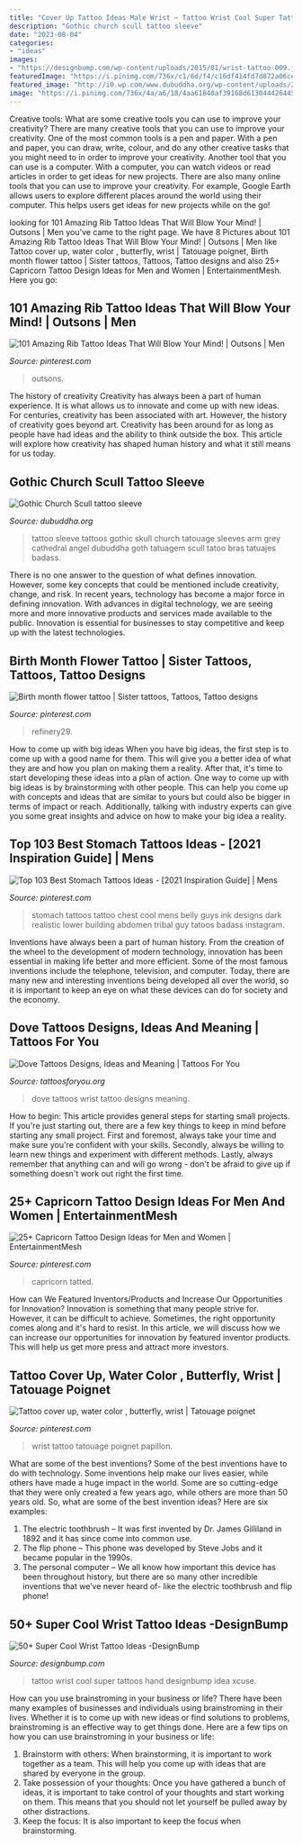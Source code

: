 ```yaml
---
title: "Cover Up Tattoo Ideas Male Wrist ~ Tattoo Wrist Cool Super Tattoos Hand Designbump Idea Xcuse"
description: "Gothic church scull tattoo sleeve"
date: "2023-08-04"
categories:
- "ideas"
images:
- "https://designbump.com/wp-content/uploads/2015/01/wrist-tattoo-009.jpg"
featuredImage: "https://i.pinimg.com/736x/c1/6d/f4/c16df414fd7d872a06ceb1c57477ba24.jpg"
featured_image: "http://i0.wp.com/www.dubuddha.org/wp-content/uploads/2015/02/Gothic-Church-Scull-tattoo-sleeve.jpg"
image: "https://i.pinimg.com/736x/4a/a6/18/4aa61840af39168d61304442644525ce.jpg"
---
```



Creative tools: What are some creative tools you can use to improve your creativity?
There are many creative tools that you can use to improve your creativity. One of the most common tools is a pen and paper. With a pen and paper, you can draw, write, colour, and do any other creative tasks that you might need to in order to improve your creativity. Another tool that you can use is a computer. With a computer, you can watch videos or read articles in order to get ideas for new projects. There are also many online tools that you can use to improve your creativity. For example, Google Earth allows users to explore different places around the world using their computer. This helps users get ideas for new projects while on the go!

	

		
looking for 101 Amazing Rib Tattoo Ideas That Will Blow Your Mind! | Outsons | Men you've came to the right page. We have 8 Pictures about 101 Amazing Rib Tattoo Ideas That Will Blow Your Mind! | Outsons | Men like Tattoo cover up, water color , butterfly, wrist | Tatouage poignet, Birth month flower tattoo | Sister tattoos, Tattoos, Tattoo designs and also 25+ Capricorn Tattoo Design Ideas for Men and Women | EntertainmentMesh. Here you go:
		
    
## 101 Amazing Rib Tattoo Ideas That Will Blow Your Mind! | Outsons | Men

<img loading=lazy src="https://i.pinimg.com/736x/4a/a6/18/4aa61840af39168d61304442644525ce.jpg" onerror="this.onerror=null;this.src='https://tse1.mm.bing.net/th?id=OIP.8MyZDV0bjgeBmHwbKNOj_QHaJQ&amp;pid=15.1';" alt="101 Amazing Rib Tattoo Ideas That Will Blow Your Mind! | Outsons | Men">

_Source: pinterest.com_

>outsons. 

	

The history of creativity
Creativity has always been a part of human experience. It is what allows us to innovate and come up with new ideas. For centuries, creativity has been associated with art. However, the history of creativity goes beyond art. Creativity has been around for as long as people have had ideas and the ability to think outside the box. This article will explore how creativity has shaped human history and what it still means for us today.

    
## Gothic Church Scull Tattoo Sleeve

<img loading=lazy src="http://i0.wp.com/www.dubuddha.org/wp-content/uploads/2015/02/Gothic-Church-Scull-tattoo-sleeve.jpg" onerror="this.onerror=null;this.src='https://tse2.mm.bing.net/th?id=OIP.bLvCqgl7X5DIDNvqL1DMOAAAAA&amp;pid=15.1';" alt="Gothic Church Scull tattoo sleeve">

_Source: dubuddha.org_

>tattoo sleeve tattoos gothic skull church tatouage sleeves arm grey cathedral angel dubuddha goth tatuagem scull tatoo bras tatuajes badass. 

	

There is no one answer to the question of what defines innovation. However, some key concepts that could be mentioned include creativity, change, and risk. In recent years, technology has become a major force in defining innovation. With advances in digital technology, we are seeing more and more innovative products and services made available to the public. Innovation is essential for businesses to stay competitive and keep up with the latest technologies.

    
## Birth Month Flower Tattoo | Sister Tattoos, Tattoos, Tattoo Designs

<img loading=lazy src="https://i.pinimg.com/736x/78/8f/e7/788fe72ee5748b65254121eb7087924d.jpg" onerror="this.onerror=null;this.src='https://tse3.mm.bing.net/th?id=OIP.YQj9RBMSpNE2y8zAew5KGQHaHU&amp;pid=15.1';" alt="Birth month flower tattoo | Sister tattoos, Tattoos, Tattoo designs">

_Source: pinterest.com_

>refinery29. 

	

How to come up with big ideas
When you have big ideas, the first step is to come up with a good name for them. This will give you a better idea of what they are and how you plan on making them a reality. After that, it's time to start developing these ideas into a plan of action.
One way to come up with big ideas is by brainstorming with other people. This can help you come up with concepts and ideas that are similar to yours but could also be bigger in terms of impact or reach. Additionally, talking with industry experts can give you some great insights and advice on how to make your big idea a reality.

    
## Top 103 Best Stomach Tattoos Ideas - [2021 Inspiration Guide] | Mens

<img loading=lazy src="https://i.pinimg.com/736x/23/34/f6/2334f6cebb151419770eb56bc46be489--tattoos-for-men-cool-tattoos.jpg" onerror="this.onerror=null;this.src='https://tse2.mm.bing.net/th?id=OIP.f_EmwIUpfBunXNwUyQgFfQHaLH&amp;pid=15.1';" alt="Top 103 Best Stomach Tattoos Ideas - [2021 Inspiration Guide] | Mens">

_Source: pinterest.com_

>stomach tattoos tattoo chest cool mens belly guys ink designs dark realistic lower building abdomen tribal guy tatoos badass instagram. 

	

Inventions have always been a part of human history. From the creation of the wheel to the development of modern technology, innovation has been essential in making life better and more efficient. Some of the most famous inventions include the telephone, television, and computer. Today, there are many new and interesting inventions being developed all over the world, so it is important to keep an eye on what these devices can do for society and the economy.

    
## Dove Tattoos Designs, Ideas And Meaning | Tattoos For You

<img loading=lazy src="https://www.tattoosforyou.org/wp-content/uploads/2013/09/Dove-Wrist-Tattoo.jpg" onerror="this.onerror=null;this.src='https://tse1.mm.bing.net/th?id=OIP.GPyVdMWhxoITnfFMt_je6AHaJ4&amp;pid=15.1';" alt="Dove Tattoos Designs, Ideas and Meaning | Tattoos For You">

_Source: tattoosforyou.org_

>dove tattoos wrist tattoo designs meaning. 

	

How to begin: This article provides general steps for starting small projects.
If you're just starting out, there are a few key things to keep in mind before starting any small project. First and foremost, always take your time and make sure you're confident with your skills. Secondly, always be willing to learn new things and experiment with different methods. Lastly, always remember that anything can and will go wrong - don't be afraid to give up if something doesn't work out right the first time.

    
## 25+ Capricorn Tattoo Design Ideas For Men And Women | EntertainmentMesh

<img loading=lazy src="https://i.pinimg.com/736x/c1/6d/f4/c16df414fd7d872a06ceb1c57477ba24.jpg" onerror="this.onerror=null;this.src='https://tse2.mm.bing.net/th?id=OIP.WKrXNOuQIKg7zYpPX0OcBQHaJ2&amp;pid=15.1';" alt="25+ Capricorn Tattoo Design Ideas for Men and Women | EntertainmentMesh">

_Source: pinterest.com_

>capricorn tatted. 

	

How can We Featured Inventors/Products and Increase Our Opportunities for Innovation?
Innovation is something that many people strive for. However, it can be difficult to achieve. Sometimes, the right opportunity comes along and it's hard to resist. In this article, we will discuss how we can increase our opportunities for innovation by featured inventor products. This will help us get more press and attract more investors.

    
## Tattoo Cover Up, Water Color , Butterfly, Wrist | Tatouage Poignet

<img loading=lazy src="https://i.pinimg.com/736x/fa/91/63/fa9163405553c20ff96709a39cd2ebc6.jpg" onerror="this.onerror=null;this.src='https://tse4.mm.bing.net/th?id=OIP.kcabweIwSCbT8T_OQw_VsAHaHa&amp;pid=15.1';" alt="Tattoo cover up, water color , butterfly, wrist | Tatouage poignet">

_Source: pinterest.com_

>wrist tattoo tatouage poignet papillon. 

	

What are some of the best inventions?
Some of the best inventions have to do with technology. Some inventions help make our lives easier, while others have made a huge impact in the world. Some are so cutting-edge that they were only created a few years ago, while others are more than 50 years old. So, what are some of the best invention ideas? Here are six examples: 
1) The electric toothbrush – It was first invented by Dr. James Gilliland in 1892 and it has since come into common use.
2) The flip phone – This phone was developed by Steve Jobs and it became popular in the 1990s.
3) The personal computer – We all know how important this device has been throughout history, but there are so many other incredible inventions that we’ve never heard of- like the electric toothbrush and flip phone!

    
## 50+ Super Cool Wrist Tattoo Ideas -DesignBump

<img loading=lazy src="https://designbump.com/wp-content/uploads/2015/01/wrist-tattoo-009.jpg" onerror="this.onerror=null;this.src='https://tse3.mm.bing.net/th?id=OIP.ayolF_DPp5kYuFHxxzp0VAHaJ3&amp;pid=15.1';" alt="50+ Super Cool Wrist Tattoo Ideas -DesignBump">

_Source: designbump.com_

>tattoo wrist cool super tattoos hand designbump idea xcuse. 

	

How can you use brainstroming in your business or life?
There have been many examples of businesses and individuals using brainstroming in their lives. Whether it is to come up with new ideas or find solutions to problems, brainstroming is an effective way to get things done. Here are a few tips on how you can use brainstroming in your business or life: 
1. Brainstorm with others: When brainstorming, it is important to work together as a team. This will help you come up with ideas that are shared by everyone in the group. 
2. Take possession of your thoughts: Once you have gathered a bunch of ideas, it is important to take control of your thoughts and start working on them. This means that you should not let yourself be pulled away by other distractions. 
3. Keep the focus: It is also important to keep the focus when brainstorming.

